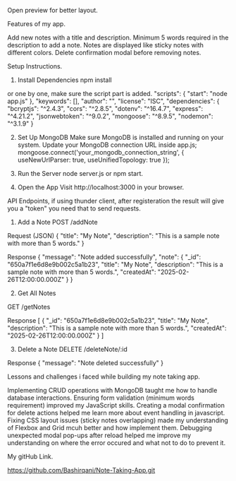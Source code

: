 
Open preview for better layout.


Features of my app.

Add new notes with a title and description.
Minimum 5 words required in the description to add a note.
Notes are displayed like sticky notes with different colors.
Delete confirmation modal before removing notes.



Setup Instructions. 


1. Install Dependencies
npm install

or one by one, make sure the script part is added.
"scripts": {
    "start": "node app.js"
  },
  "keywords": [],
  "author": "",
  "license": "ISC",
  "dependencies": {
    "bcryptjs": "^2.4.3",
    "cors": "^2.8.5",
    "dotenv": "^16.4.7",
    "express": "^4.21.2",
    "jsonwebtoken": "^9.0.2",
    "mongoose": "^8.9.5",
    "nodemon": "^3.1.9"
  }


2. Set Up MongoDB
Make sure MongoDB is installed and running on your system.
Update your MongoDB connection URL inside app.js; 
mongoose.connect('your_mongodb_connection_string', { useNewUrlParser: true, useUnifiedTopology: true });


3.  Run the Server
node server.js or npm start.

4.  Open the App
Visit http://localhost:3000 in your browser.




API Endpoints, if using thunder client, after registeration the result will give you a "token"
you need that to send requests. 

1. Add a Note
POST /addNote

Request (JSON)
{
  "title": "My Note",
  "description": "This is a sample note with more than 5 words."
}

Response
{
  "message": "Note added successfully",
  "note": {
    "_id": "650a7f1e6d8e9b002c5a1b23",
    "title": "My Note",
    "description": "This is a sample note with more than 5 words.",
    "createdAt": "2025-02-26T12:00:00.000Z"
  }
}


2. Get All Notes

GET /getNotes

Response
[
  {
    "_id": "650a7f1e6d8e9b002c5a1b23",
    "title": "My Note",
    "description": "This is a sample note with more than 5 words.",
    "createdAt": "2025-02-26T12:00:00.000Z"
  }
]

3. Delete a Note
DELETE /deleteNote/:id

Response
{
  "message": "Note deleted successfully"
}


Lessons and challenges i faced while building my note taking app.

Implementing CRUD operations with MongoDB taught me how to handle database interactions.
Ensuring form validation (minimum words requirement) improved my JavaScript skills.
Creating a modal confirmation for delete actions helped me learn more about event handling in javascript. 
Fixing CSS layout issues (sticky notes overlapping) made my understanding of Flexbox and Grid mcuh better and how implement them.
Debugging unexpected modal pop-ups after reload helped me improve my understanding on where the error occured and what not to do to prevent it.



My gitHub Link. 

 https://github.com/Bashirqani/Note-Taking-App.git



